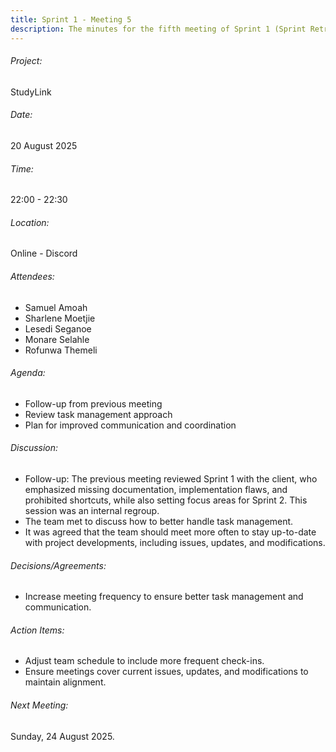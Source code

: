 ```yaml
---
title: Sprint 1 - Meeting 5
description: The minutes for the fifth meeting of Sprint 1 (Sprint Retrospective).
---
```


###### Project:
StudyLink

###### Date:
20 August 2025

###### Time:
22:00 - 22:30
###### Location:
Online - Discord

###### Attendees:
- Samuel Amoah
- Sharlene Moetjie
- Lesedi Seganoe
- Monare Selahle
- Rofunwa Themeli

###### Agenda:
- Follow-up from previous meeting
- Review task management approach
- Plan for improved communication and coordination

###### Discussion:
- Follow-up: The previous meeting reviewed Sprint 1 with the client, who emphasized missing documentation, implementation flaws, and prohibited shortcuts, while also setting focus areas for Sprint 2. This session was an internal regroup.
- The team met to discuss how to better handle task management.
- It was agreed that the team should meet more often to stay up-to-date with project developments, including issues, updates, and modifications.

###### Decisions/Agreements:
- Increase meeting frequency to ensure better task management and communication.

###### Action Items:
- Adjust team schedule to include more frequent check-ins.
- Ensure meetings cover current issues, updates, and modifications to maintain alignment.

###### Next Meeting:
Sunday, 24 August 2025.